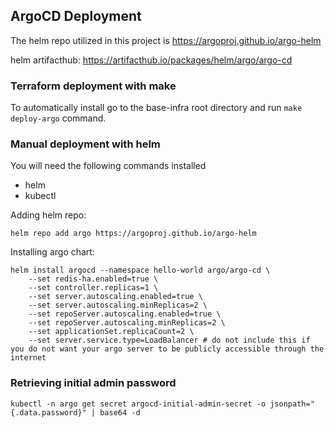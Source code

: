 ## ArgoCD Deployment
The helm repo utilized in this project is https://argoproj.github.io/argo-helm

helm artifacthub: https://artifacthub.io/packages/helm/argo/argo-cd

### Terraform deployment with make
To automatically install go to the base-infra root directory and run `make deploy-argo` command.

### Manual deployment with helm
You will need the following commands installed
- helm
- kubectl


Adding helm repo:
```commandline
helm repo add argo https://argoproj.github.io/argo-helm
```


Installing argo chart:
```commandline
helm install argocd --namespace hello-world argo/argo-cd \
    --set redis-ha.enabled=true \
    --set controller.replicas=1 \
    --set server.autoscaling.enabled=true \
    --set server.autoscaling.minReplicas=2 \
    --set repoServer.autoscaling.enabled=true \
    --set repoServer.autoscaling.minReplicas=2 \
    --set applicationSet.replicaCount=2 \
    --set server.service.type=LoadBalancer # do not include this if you do not want your argo server to be publicly accessible through the internet
```

### Retrieving initial admin password
```commandline
kubectl -n argo get secret argocd-initial-admin-secret -o jsonpath="{.data.password}" | base64 -d
```


